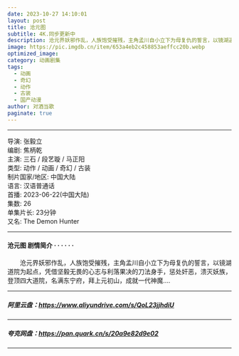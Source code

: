 ```yaml
---
date: 2023-10-27 14:10:01
layout: post
title: 沧元图
subtitle: 4K.同步更新中
description: 沧元界妖邪作乱，人族饱受摧残，主角孟川自小立下为母复仇的誓言，以镜湖道院为起点，凭借坚毅无畏的心志与利落果决的刀法身手...
image: https://pic.imgdb.cn/item/653a4eb2c458853aeffcc20b.webp
optimized_image: 
category: 动画剧集
tags:
  - 动画
  - 奇幻
  - 动作
  - 古装
  - 国产动漫
author: 对酒当歌
paginate: true
---
```


---

导演: 张毅立  
编剧: 焦柄乾  
主演: 三石 / 段艺璇 / 马正阳  
类型: 动作 / 动画 / 奇幻 / 古装  
制片国家/地区: 中国大陆  
语言: 汉语普通话  
首播: 2023-06-22(中国大陆)  
集数: 26  
单集片长: 23分钟  
又名: The Demon Hunter  

---

#### 沧元图 剧情简介 · · · · · ·

　　沧元界妖邪作乱，人族饱受摧残，主角孟川自小立下为母复仇的誓言，以镜湖道院为起点，凭借坚毅无畏的心志与利落果决的刀法身手，惩处奸恶，溃灭妖族，登顶四大道院，名满东宁府，拜上元初山，成就一代神魔....

---

##### 阿里云盘：<https://www.aliyundrive.com/s/QoL23jjhdiU>

---

##### 夸克网盘：<https://pan.quark.cn/s/20a9e82d9e02>

---
